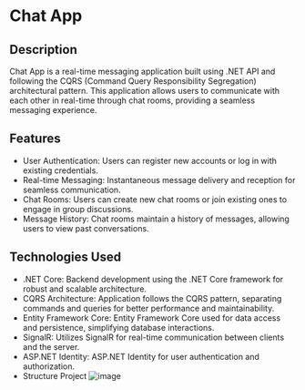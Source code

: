# Chat App

## Description
Chat App is a real-time messaging application built using .NET API and following the CQRS (Command Query Responsibility Segregation) architectural pattern. This application allows users to communicate with each other in real-time through chat rooms, providing a seamless messaging experience.

## Features
- User Authentication: Users can register new accounts or log in with existing credentials.
- Real-time Messaging: Instantaneous message delivery and reception for seamless communication.
- Chat Rooms: Users can create new chat rooms or join existing ones to engage in group discussions.
- Message History: Chat rooms maintain a history of messages, allowing users to view past conversations.

## Technologies Used
- .NET Core: Backend development using the .NET Core framework for robust and scalable architecture.
- CQRS Architecture: Application follows the CQRS pattern, separating commands and queries for better performance and maintainability.
- Entity Framework Core: Entity Framework Core used for data access and persistence, simplifying database interactions.
- SignalR: Utilizes SignalR for real-time communication between clients and the server.
- ASP.NET Identity: ASP.NET Identity for user authentication and authorization.
- Structure Project
![image](https://github.com/ahmedsamir010/Chat-App-/assets/89707420/8feaf44a-2132-408e-9d6e-3d3a2df60131)

